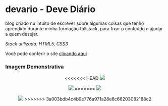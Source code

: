 # devario - Deve Diário

blog criado nu intuito de escrever sobre algumas coisas  que tenho aprendido durante minha formação fullstack, para fixar o conteúdo e ajudar a quem desejar.

_Stack utilizada: HTML5, CSS3_

Você pode conferir o site [clicando aqui](https://mchjohn.github.io/devario/)

### Imagem Demonstrativa

<p align="center">
<<<<<<< HEAD
  <img src="https://github.com/mchjohn/devario/screenshots/Screenshot_1.png" />
</p>

<p align="center">
  <img src="https://github.com/mchjohn/devario/screenshots/Screenshot_2.png" />
=======
  <img src="https://github.com/mchjohn/devario/screenshoots/Screenshot_1.png" />
</p>

<p align="center">
  <img src="https://github.com/mchjohn/devario/screenshoots/Screenshot_2.png" />
>>>>>>> 3a003bdb4c4b9e776a971a28e6c66203082188c2
</p>





